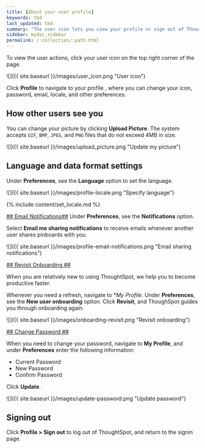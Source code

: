 ```yaml
---
title: [About your user profile]
keywords: tbd
last_updated: tbd
summary: "The user icon lets you view your profile or sign out of ThoughtSpot."
sidebar: mydoc_sidebar
permalink: /:collection/:path.html
---
```

To view the user actions, click your user icon on the top right corner of the page.

 ![]({{ site.baseurl }}/images/user_icon.png "User icon")

Click **Profile** to navigate to your profile , where you can change your icon, password, email, locale, and other  preferences.  

## How other users see you

You can change your picture by clicking **Upload Picture**. The system accepts
`GIF`, `BMP`, `JPEG`, and `PNG` files that do not exceed 4MB in size.

 ![]({{ site.baseurl }}/images/upload_picture.png "Update my picture")

## Language and data format settings ##

Under **Preferences**, see the **Language** option to set the language.

![]({{ site.baseurl }}/images/profile-locale.png "Specify language")

{% include content/set_locale.md %}

[## Email Notifications##](#email-notifications)
Under **Preferences**, see the **Notifications** option.

Select **Email me sharing notifications** to receive emails whenever another user shares pinboards with you.

![]({{ site.baseurl }}/images/profile-email-notifications.png "Email sharing notifications")

[## Revisit Onboarding ##](#revisit-onboarding)

When you are relatively new to using ThoughtSpot, we help you to become productive faster.

Whenever you need a refresh, navigate to **My Profile*. Under **Preferences**, see the **New user onboarding** option. Click **Revisit**, and ThoughSpot guides you through onboarding again.

![]({{ site.baseurl }}/images/onboarding-revisit.png "Revisit onboarding")


[## Change Password ##](#change-password)

When you need to change your password, navigate to **My Profile**, and under **Preferences** enter the following information:
  - Current Password
  - New Password
  - Confirm Password

Click **Update**.

  ![]({{ site.baseurl }}/images/update-password.png "Update password")

## Signing out ##

Click **Profile > Sign out** to log out of ThoughtSpot, and return to the signin page.
